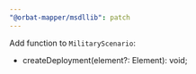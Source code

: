 ```yaml
---
"@orbat-mapper/msdllib": patch
---
```


Add function to `MilitaryScenario`:

- createDeployment(element?: Element): void;
